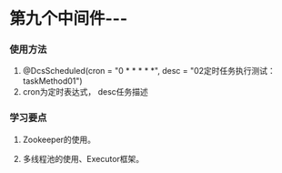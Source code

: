 # 第九个中间件---

### 使用方法

1. @DcsScheduled(cron = "0 * * * * *", desc = "02定时任务执行测试：taskMethod01")
2. cron为定时表达式， desc任务描述

### 学习要点

1. Zookeeper的使用。

2. 多线程池的使用、Executor框架。

   
